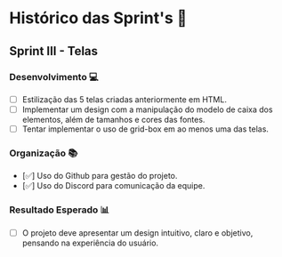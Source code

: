 # Histórico das Sprint's 🥦

## Sprint III - Telas

### Desenvolvimento 💻

- [ ] Estilização das 5 telas criadas anteriormente em HTML.
- [ ] Implementar um design com a manipulação do modelo de caixa dos elementos, além de tamanhos e cores das fontes.
- [ ] Tentar implementar o uso de grid-box em ao menos uma das telas.

### Organização 📚

- [✅] Uso do Github para gestão do projeto.
- [✅] Uso do Discord para comunicação da equipe.

### Resultado Esperado 📊

- [ ] O projeto deve apresentar um design intuitivo, claro e objetivo, pensando na experiência do usuário.
